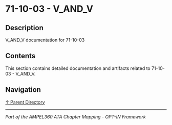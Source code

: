 # 71-10-03 - V_AND_V

## Description

V_AND_V documentation for 71-10-03

## Contents

This section contains detailed documentation and artifacts related to 71-10-03 - V_AND_V.

## Navigation

[↑ Parent Directory](../README.md)

---

*Part of the AMPEL360 ATA Chapter Mapping - OPT-IN Framework*
